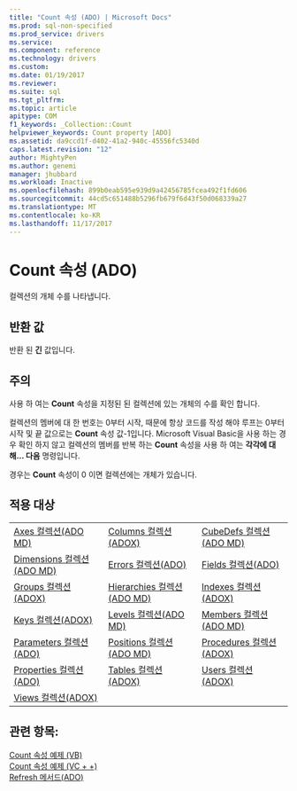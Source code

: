 ```yaml
---
title: "Count 속성 (ADO) | Microsoft Docs"
ms.prod: sql-non-specified
ms.prod_service: drivers
ms.service: 
ms.component: reference
ms.technology: drivers
ms.custom: 
ms.date: 01/19/2017
ms.reviewer: 
ms.suite: sql
ms.tgt_pltfrm: 
ms.topic: article
apitype: COM
f1_keywords: _Collection::Count
helpviewer_keywords: Count property [ADO]
ms.assetid: da9ccd1f-d402-41a2-940c-45556fc5340d
caps.latest.revision: "12"
author: MightyPen
ms.author: genemi
manager: jhubbard
ms.workload: Inactive
ms.openlocfilehash: 899b0eab595e939d9a42456785fcea492f1fd606
ms.sourcegitcommit: 44cd5c651488b5296fb679f6d43f50d068339a27
ms.translationtype: MT
ms.contentlocale: ko-KR
ms.lasthandoff: 11/17/2017
---
```

# <a name="count-property-ado"></a>Count 속성 (ADO)
컬렉션의 개체 수를 나타냅니다.  
  
## <a name="return-value"></a>반환 값  
 반환 된 **긴** 값입니다.  
  
## <a name="remarks"></a>주의  
 사용 하 여는 **Count** 속성을 지정된 된 컬렉션에 있는 개체의 수를 확인 합니다.  
  
 컬렉션의 멤버에 대 한 번호는 0부터 시작, 때문에 항상 코드를 작성 해야 루프는 0부터 시작 및 끝 값으로는 **Count** 속성 값-1입니다. Microsoft Visual Basic을 사용 하는 경우 확인 하지 않고 컬렉션의 멤버를 반복 하는 **Count** 속성을 사용 하 여는 **각각에 대해... 다음** 명령입니다.  
  
 경우는 **Count** 속성이 0 이면 컬렉션에는 개체가 있습니다.  
  
## <a name="applies-to"></a>적용 대상  
  
||||  
|-|-|-|  
|[Axes 컬렉션(ADO MD)](../../../ado/reference/ado-md-api/axes-collection-ado-md.md)|[Columns 컬렉션(ADOX)](../../../ado/reference/adox-api/columns-collection-adox.md)|[CubeDefs 컬렉션(ADO MD)](../../../ado/reference/ado-md-api/cubedefs-collection-ado-md.md)|  
|[Dimensions 컬렉션(ADO MD)](../../../ado/reference/ado-md-api/dimensions-collection-ado-md.md)|[Errors 컬렉션(ADO)](../../../ado/reference/ado-api/errors-collection-ado.md)|[Fields 컬렉션(ADO)](../../../ado/reference/ado-api/fields-collection-ado.md)|  
|[Groups 컬렉션(ADOX)](../../../ado/reference/adox-api/groups-collection-adox.md)|[Hierarchies 컬렉션(ADO MD)](../../../ado/reference/ado-md-api/hierarchies-collection-ado-md.md)|[Indexes 컬렉션(ADOX)](../../../ado/reference/adox-api/indexes-collection-adox.md)|  
|[Keys 컬렉션(ADOX)](../../../ado/reference/adox-api/keys-collection-adox.md)|[Levels 컬렉션(ADO MD)](../../../ado/reference/ado-md-api/levels-collection-ado-md.md)|[Members 컬렉션(ADO MD)](../../../ado/reference/ado-md-api/members-collection-ado-md.md)|  
|[Parameters 컬렉션(ADO)](../../../ado/reference/ado-api/parameters-collection-ado.md)|[Positions 컬렉션(ADO MD)](../../../ado/reference/ado-md-api/positions-collection-ado-md.md)|[Procedures 컬렉션(ADOX)](../../../ado/reference/adox-api/procedures-collection-adox.md)|  
|[Properties 컬렉션(ADO)](../../../ado/reference/ado-api/properties-collection-ado.md)|[Tables 컬렉션(ADOX)](../../../ado/reference/adox-api/tables-collection-adox.md)|[Users 컬렉션(ADOX)](../../../ado/reference/adox-api/users-collection-adox.md)|  
|[Views 컬렉션(ADOX)](../../../ado/reference/adox-api/views-collection-adox.md)|||  
  
## <a name="see-also"></a>관련 항목:  
 [Count 속성 예제 (VB)](../../../ado/reference/ado-api/count-property-example-vb.md)   
 [Count 속성 예제 (VC + +)](../../../ado/reference/ado-api/count-property-example-vc.md)   
 [Refresh 메서드(ADO)](../../../ado/reference/ado-api/refresh-method-ado.md)
